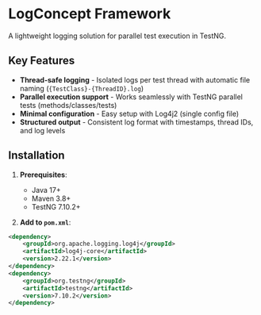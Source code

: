 # LogConcept Framework

A lightweight logging solution for parallel test execution in TestNG.

## Key Features

- **Thread-safe logging** - Isolated logs per test thread with automatic file naming (`{TestClass}-{ThreadID}.log`)
- **Parallel execution support** - Works seamlessly with TestNG parallel tests (methods/classes/tests)
- **Minimal configuration** - Easy setup with Log4j2 (single config file)
- **Structured output** - Consistent log format with timestamps, thread IDs, and log levels

## Installation

1. **Prerequisites**:
   - Java 17+
   - Maven 3.8+
   - TestNG 7.10.2+

2. **Add to `pom.xml`**:
```xml
<dependency>
    <groupId>org.apache.logging.log4j</groupId>
    <artifactId>log4j-core</artifactId>
    <version>2.22.1</version>
</dependency>
<dependency>
    <groupId>org.testng</groupId>
    <artifactId>testng</artifactId>
    <version>7.10.2</version>
</dependency>
